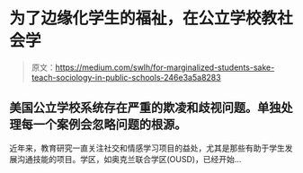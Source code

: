 # 为了边缘化学生的福祉，在公立学校教社会学

> 原文：<https://medium.com/swlh/for-marginalized-students-sake-teach-sociology-in-public-schools-246e3a5a8283>

## 美国公立学校系统存在严重的欺凌和歧视问题。单独处理每一个案例会忽略问题的根源。

近年来，教育研究一直关注社交和情感学习项目的益处，尤其是那些有助于学生发展沟通技能的项目。学区，如奥克兰联合学区(OUSD)，已经开始…